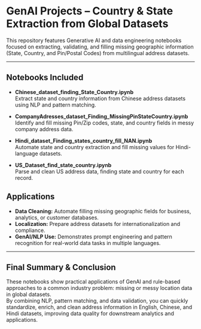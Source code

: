 # GenAI Projects – Country & State Extraction from Global Datasets

This repository features Generative AI and data engineering notebooks focused on extracting, validating, and filling missing geographic information (State, Country, and Pin/Postal Codes) from multilingual address datasets.

---

## Notebooks Included

- **Chinese_dataset_finding_State_Country.ipynb**  
  Extract state and country information from Chinese address datasets using NLP and pattern matching.

- **CompanyAdresses_dataset_Finding_MissingPinStateCountry.ipynb**  
  Identify and fill missing Pin/Zip codes, state, and country fields in messy company address data.

- **Hindi_dataset_Finding_states_country_fill_NAN.ipynb**  
  Automate state and country extraction and fill missing values for Hindi-language datasets.

- **US_Dataset_find_state_country.ipynb**  
  Parse and clean US address data, finding state and country for each record.

## Applications

- **Data Cleaning:** Automate filling missing geographic fields for business, analytics, or customer databases.
- **Localization:** Prepare address datasets for internationalization and compliance.
- **GenAI/NLP Use:** Demonstrates prompt engineering and pattern recognition for real-world data tasks in multiple languages.

---

## Final Summary & Conclusion

These notebooks show practical applications of GenAI and rule-based approaches to a common industry problem: missing or messy location data in global datasets.  
By combining NLP, pattern matching, and data validation, you can quickly standardize, enrich, and clean address information in English, Chinese, and Hindi datasets, improving data quality for downstream analytics and applications.
